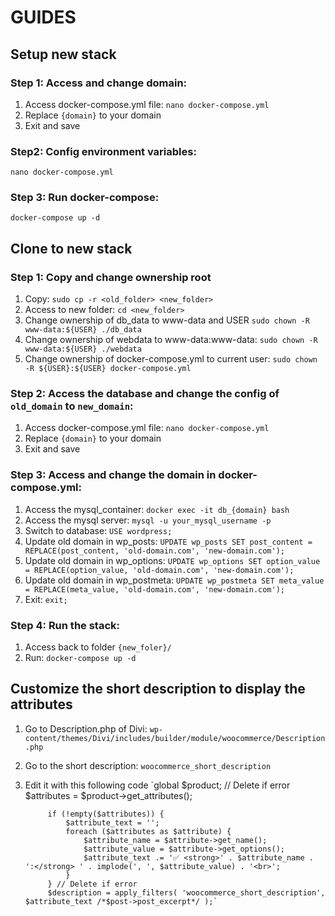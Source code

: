 # GUIDES

## **Setup new stack**
### Step 1: Access and change domain:
1. Access docker-compose.yml file: `nano docker-compose.yml`
2. Replace `{domain}` to your domain
3. Exit and save
### Step2: Config environment variables:
`nano docker-compose.yml`
### Step 3: Run docker-compose:
`docker-compose up -d`

## **Clone to new stack**
### Step 1: Copy and change ownership root
1. Copy: `sudo cp -r <old_folder> <new_folder>`
2. Access to new folder: `cd <new_folder>`
3. Change ownership of db_data to www-data and USER `sudo chown -R www-data:${USER} ./db_data`
4. Change ownership of webdata to www-data:www-data: `sudo chown -R www-data:${USER} ./webdata`
5. Change ownership of docker-compose.yml to current user: `sudo chown -R ${USER}:${USER} docker-compose.yml`
### Step 2: Access the database and change the config of `old_domain` to `new_domain`:
1. Access docker-compose.yml file: `nano docker-compose.yml`
2. Replace `{domain}` to your domain
3. Exit and save
### Step 3: Access and change the domain in docker-compose.yml:
1. Access the mysql_container: `docker exec -it db_{domain} bash`
2. Access the mysql server: `mysql -u your_mysql_username -p`
3. Switch to database: `USE wordpress;`
4. Update old domain in wp_posts: `UPDATE wp_posts SET post_content = REPLACE(post_content, 'old-domain.com', 'new-domain.com');`
5. Update old domain in wp_options: `UPDATE wp_options SET option_value = REPLACE(option_value, 'old-domain.com', 'new-domain.com');`
6. Update old domain in wp_postmeta: `UPDATE wp_postmeta SET meta_value = REPLACE(meta_value, 'old-domain.com', 'new-domain.com');`
8. Exit: `exit;`
### Step 4: Run the stack:
1. Access back to folder `{new_foler}/`
2. Run: `docker-compose up -d`


## Customize the short description to display the attributes
1. Go to Description.php of Divi: `wp-content/themes/Divi/includes/builder/module/woocommerce/Description.php`
2. Go to the short description: `woocommerce_short_description`
3. Edit it with this following code `global $product; // Delete if error
			$attributes = $product->get_attributes();

			if (!empty($attributes)) {
				$attribute_text = '';
				foreach ($attributes as $attribute) {
					$attribute_name = $attribute->get_name();
					$attribute_value = $attribute->get_options();
					$attribute_text .= '✅ <strong>' . $attribute_name . ':</strong> ' . implode(', ', $attribute_value) . '<br>';
				}
			} // Delete if error
			$description = apply_filters( 'woocommerce_short_description', $attribute_text /*$post->post_excerpt*/ );`
      
